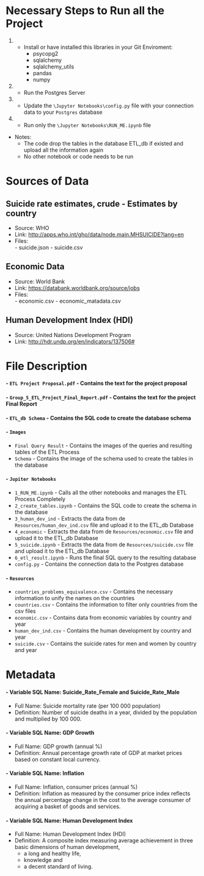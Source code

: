 # Necessary Steps to Run all the Project

1. - Install or have installed this libraries in your Git Enviroment:
        -   psycopg2
        -   sqlalchemy
        -   sqlalchemy_utils
        -   pandas
        -   numpy
2. - Run the Postgres Server

3. - Update the `\Jupyter Notebooks\config.py` file with your connection data to your `Postgres` database
4. - Run only the `\Jupyter Notebooks\RUN_ME.ipynb` file

- Notes:
  - The code drop the tables in the database ETL_db if existed and upload all the information again
  - No other notebook or code needs to be run




# Sources of Data

## Suicide rate estimates, crude - Estimates by country

- Source:    WHO
- Link:     http://apps.who.int/gho/data/node.main.MHSUICIDE?lang=en
- Files:    
            - suicide.json
            - suicide.csv

## Economic Data 

- Source:    World Bank
- Link:     https://databank.worldbank.org/source/jobs
- Files:   
            - economic.csv
            - economic_matadata.csv


## Human Development Index (HDI)

- Source:    United Nations Development Program
- Link:     http://hdr.undp.org/en/indicators/137506#





# File Description

#### - `ETL Project Proposal.pdf` - Contains the text for the project proposal
#### - `Group_5_ETL_Project_Final_Report.pdf` - Contains the text for the project Final Report
#### - `ETL_db Schema` - Contains the SQL code to create the database schema
#### -  `Images`
- `Final Query Result` - Contains the images of the queries and resulting tables of the ETL Process
- `Schema` - Contains the image of the schema used to create the tables in the database
#### - `Jupiter Notebooks` 
- `1_RUN_ME.ipynb` - Calls all the other notebooks and manages the ETL Process Completely
- `2_create_tables.ipynb` - Contains the SQL code to create the schema in the database
- `3_human_dev_ind` - Extracts the data from de `Resources/human_dev_ind.csv` file and upload it to the ETL_db Database
- `4_economic` - Extracts the data from de `Resources/economic.csv` file and upload it to the ETL_db Database
- `5_suicide.ipynb` - Extracts the data from de `Resources/suicide.csv` file and upload it to the ETL_db Database
- `6_etl_result.ipynb` - Runs the final SQL query to the resulting database
- `config.py` - Contains the connection data to the Postgres database
#### - `Resources`
- `countries_problems_equivalence.csv` - Contains the necessary information to unify  the names on the countries
- `countries.csv` - Contains the information to filter only countries from the csv files
- `economic.csv` - Contains data from economic variables by country and year
- `human_dev_ind.csv` - Contains the human development by country and year
- `suicide.csv` - Contains the suicide rates for men and women by country and year




# Metadata

#### - Variable SQL Name:  Suicide_Rate_Female and Suicide_Rate_Male
- Full Name:    Suicide mortality rate (per 100 000 population)
- Definition:   Number of suicide deaths in a year, divided by the population and multiplied by 100 000.  

#### - Variable SQL Name:  GDP Growth   
- Full Name:    GDP growth (annual %)
- Definition:   Annual percentage growth rate of GDP at market prices based on constant local currency.  

#### - Variable SQL Name:  Inflation   
- Full Name:    Inflation, consumer prices (annual %)
- Definition:   Inflation as measured by the consumer price index reflects the annual percentage change in the cost to the average consumer of acquiring a basket of goods and services.

#### - Variable SQL Name:  Human Development Index   
- Full Name:    Human Development Index (HDI)
- Definition:   A composite index measuring average achievement in three basic dimensions of human development, 
    - a long and healthy life, 
    - knowledge and 
    - a decent standard of living. 
